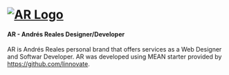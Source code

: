 
# [![AR Logo](http://www.andresreales.com/assets/icon/100x100.png)](https://www.andresreales.com/) 

#### AR - Andrés Reales Designer/Developer

AR is Andrés Reales personal brand that offers services as a Web Designer and Softwar Developer. AR was developed using MEAN starter provided by https://github.com/linnovate.
